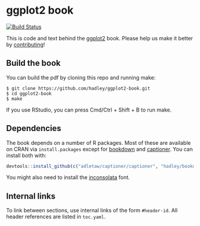 # ggplot2 book

[![Build Status](https://travis-ci.org/hadley/ggplot2-book.png?branch=master)](https://travis-ci.org/hadley/ggplot2-book)

This is code and text behind the [ggplot2](http://ggplot2.org/book/) book. Please help us make it better by [contributing](https://github.com/hadley/ggplot2-book/blob/master/contributing.md)!

## Build the book

You can build the pdf by cloning this repo and running make:

```
$ git clone https://github.com/hadley/ggplot2-book.git
$ cd ggplot2-book
$ make
```

If you use RStudio, you can press Cmd/Ctrl + Shift + B to run make.

## Dependencies

The book depends on a number of R packages. Most of these are available on CRAN via `install.packages` except for [bookdown](https://github.com/hadley/bookdown) and [captioner](https://github.com/adletaw/captioner). You can install both with:

```r
devtools::install_github(c("adletaw/captioner/captioner", "hadley/bookdown"))
```

You might also need to install the [inconsolata](http://www.ctan.org/tex-archive/fonts/inconsolata/) font.

## Internal links

To link between sections, use internal links of the form `#header-id`.
All header references are listed in `toc.yaml`.


